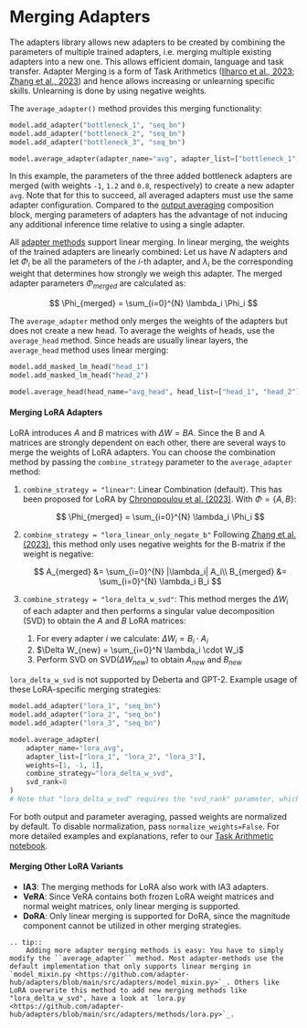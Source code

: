 # Merging Adapters

The adapters library allows new adapters to be created by combining the parameters of multiple trained adapters, i.e. merging multiple existing adapters into a new one. This allows efficient domain, language and task transfer. Adapter Merging is a form of Task Arithmetics ([Ilharco et al., 2023](https://arxiv.org/abs/2212.04089); [Zhang et al., 2023](https://proceedings.neurips.cc/paper_files/paper/2023/hash/299a08ee712d4752c890938da99a77c6-Abstract-Conference.html)) and hence allows increasing or unlearning specific skills. Unlearning is done by using negative weights.

The `average_adapter()` method provides this merging functionality:

```python
model.add_adapter("bottleneck_1", "seq_bn")
model.add_adapter("bottleneck_2", "seq_bn")
model.add_adapter("bottleneck_3", "seq_bn")

model.average_adapter(adapter_name="avg", adapter_list=["bottleneck_1", "bottleneck_2", "bottleneck_3"], weights=[-1, 1.2, 0.8])
```
In this example, the parameters of the three added bottleneck adapters are merged (with weights `-1`, `1.2` and `0.8`, respectively) to create a new adapter `avg`.
Note that for this to succeed, all averaged adapters must use the same adapter configuration. Compared to the [output averaging](adapter_composition.md#output-averaging) composition block, merging parameters of adapters has the advantage of not inducing any additional inference time relative to using a single adapter.

All [adapter methods](model_overview.md#table-of-adapter-methods) support linear merging. In linear merging, the weights of the trained adapters are linearly combined: Let us have *N* adapters and let $\Phi_i$ be all the parameters of the *i*-th adapter, and $\lambda_i$ be the corresponding weight that determines how strongly we weigh this adapter. The merged adapter parameters $\Phi_{merged}$ are calculated as:

$$
\Phi_{merged} = \sum_{i=0}^{N} \lambda_i \Phi_i
$$

The `average_adapter` method only merges the weights of the adapters but does not create a new head. To average the weights of heads, use the `average_head` method. Since heads are usually linear layers, the `average_head` method uses linear merging:

```python
model.add_masked_lm_head("head_1")
model.add_masked_lm_head("head_2")

model.average_head(head_name="avg_head", head_list=["head_1", "head_2"], weights=[0.2, 0.8])
```

#### Merging LoRA Adapters
LoRA introduces $A$ and $B$ matrices with $\Delta W = BA$. Since the B and A matrices are strongly dependent on each other, there are several ways to merge the weights of LoRA adapters. You can choose the combination method by passing the `combine_strategy` parameter to the `average_adapter` method:

1. `combine_strategy = "linear"`: Linear Combination (default). This has been proposed for LoRA by [Chronopoulou et al. (2023)](https://arxiv.org/abs/2311.09344). With $\Phi = \{A, B\}$:
    
    $$
    \Phi_{merged} = \sum_{i=0}^{N} \lambda_i \Phi_i
    $$

2. `combine_strategy = "lora_linear_only_negate_b"` Following [Zhang et al. (2023)](https://proceedings.neurips.cc/paper_files/paper/2023/hash/299a08ee712d4752c890938da99a77c6-Abstract-Conference.html), this method only uses negative weights for the B-matrix if the weight is negative:

    $$
    A_{merged} &= \sum_{i=0}^{N} |\lambda_i| A_i\\
    B_{merged} &= \sum_{i=0}^{N} \lambda_i B_i
    $$

3. `combine_strategy = "lora_delta_w_svd"`: This method merges the $\Delta W_i$ of each adapter and then performs a singular value decomposition (SVD) to obtain the *A* and *B* LoRA matrices:
    1. For every adapter *i* we calculate: $\Delta W_i = B_i \cdot A_i$
    2. $\Delta W_{new} = \sum_{i=0}^N \lambda_i \cdot W_i$ 
    3. Perform SVD on $\text{SVD}(\Delta W_{new})$ to obtain $A_{new}$ and $B_{new}$

`lora_delta_w_svd` is not supported by Deberta and GPT-2. Example usage of these LoRA-specific merging strategies:

```python
model.add_adapter("lora_1", "seq_bn")
model.add_adapter("lora_2", "seq_bn")
model.add_adapter("lora_3", "seq_bn")

model.average_adapter(
    adapter_name="lora_avg",
    adapter_list=["lora_1", "lora_2", "lora_3"],
    weights=[1, -1, 1],
    combine_strategy="lora_delta_w_svd",
    svd_rank=8
)
# Note that "lora_delta_w_svd" requires the "svd_rank" parameter, which determines the r (rank) of the resulting LoRA adapter after SVD
```

For both output and parameter averaging, passed weights are normalized by default. To disable normalization, pass `normalize_weights=False`.
For more detailed examples and explanations, refer to our [Task Arithmetic notebook](https://github.com/adapter-hub/adapters/tree/main/notebooks/task_arithmetics_in_adapter.ipynb).

#### Merging Other LoRA Variants
- **IA3**: The merging methods for LoRA also work with IA3 adapters.
- **VeRA**: Since VeRA contains both frozen LoRA weight matrices and normal weight matrices, only linear merging is supported.
- **DoRA**: Only linear merging is supported for DoRA, since the magnitude component cannot be utilized in other merging strategies.

```{eval-rst}
.. tip::
    Adding more adapter merging methods is easy: You have to simply modify the ``average_adapter`` method. Most adapter-methods use the default implementation that only supports linear merging in `model_mixin.py <https://github.com/adapter-hub/adapters/blob/main/src/adapters/model_mixin.py>`_. Others like LoRA overwrite this method to add new merging methods like "lora_delta_w_svd", have a look at `lora.py <https://github.com/adapter-hub/adapters/blob/main/src/adapters/methods/lora.py>`_.
```